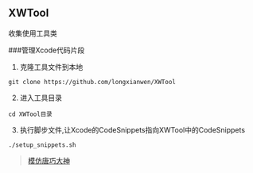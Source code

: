 ## XWTool
收集使用工具类

###管理Xcode代码片段
1. 克隆工具文件到本地
```
git clone https://github.com/longxianwen/XWTool
```
2. 进入工具目录
```
cd XWTool目录
```

3. 执行脚步文件,让Xcode的CodeSnippets指向XWTool中的CodeSnippets
```
./setup_snippets.sh
```

> [模仿唐巧大神](https://github.com/tangqiaoboy/xcode_tool)
